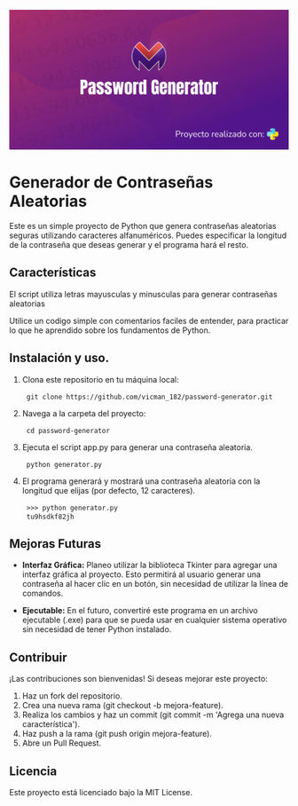 ![Portada de proyecto](img/Passwor_Generator_github.png)

# Generador de Contraseñas Aleatorias
Este es un simple proyecto de Python que genera contraseñas aleatorias seguras utilizando caracteres alfanuméricos. Puedes especificar la longitud de la contraseña que deseas generar y el programa hará el resto.

## Características

El script utiliza letras mayusculas y minusculas para generar contraseñas aleatorias

Utilice un codigo simple con comentarios faciles de entender, para practicar lo que he aprendido sobre los fundamentos de Python.

## Instalación y uso.
1. Clona este repositorio en tu máquina local:

        git clone https://github.com/vicman_182/password-generator.git

2. Navega a la carpeta del proyecto:

        cd password-generator

3. Ejecuta el script app.py para generar una contraseña aleatoria.

        python generator.py

4. El programa generará y mostrará una contraseña aleatoria con la longitud que elijas (por defecto, 12 caracteres).

        >>> python generator.py
        tu9hsdkf82jh

## Mejoras Futuras
* **Interfaz Gráfica:** Planeo utilizar la biblioteca Tkinter para agregar una interfaz gráfica al proyecto. Esto permitirá al usuario generar una contraseña al hacer clic en un botón, sin necesidad de utilizar la línea de comandos.

* **Ejecutable:** En el futuro, convertiré este programa en un archivo ejecutable (.exe) para que se pueda usar en cualquier sistema operativo sin necesidad de tener Python instalado.

## Contribuir
¡Las contribuciones son bienvenidas! Si deseas mejorar este proyecto:

1. Haz un fork del repositorio.
2. Crea una nueva rama (git checkout -b mejora-feature).
3. Realiza los cambios y haz un commit (git commit -m 'Agrega una nueva característica').
4. Haz push a la rama (git push origin mejora-feature).
5. Abre un Pull Request.

## Licencia
Este proyecto está licenciado bajo la MIT License.